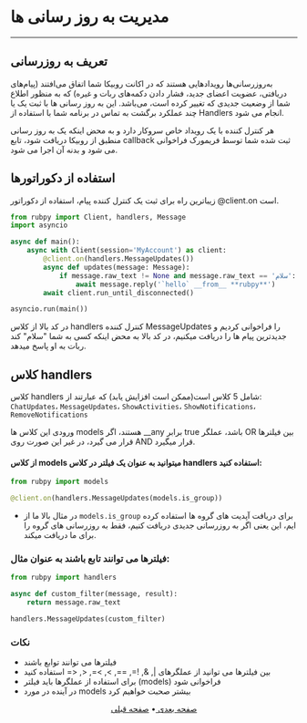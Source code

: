 # مدیریت به روز رسانی ها
___
## تعریف به روزرسانی
به‌روزرسانی‌ها رویدادهایی هستند که در اکانت روبیکا شما اتفاق می‌افتند (پیام‌های دریافتی، عضویت اعضای جدید، فشار دادن دکمه‌های ربات و غیره) که به منظور اطلاع شما از وضعیت جدیدی که تغییر کرده است، می‌باشد. این به روز رسانی ها با ثبت یک یا چند عملکرد برگشت به تماس در برنامه شما با استفاده از Handlers انجام می شود.

هر کنترل کننده با یک رویداد خاص سروکار دارد و به محض اینکه یک به روز رسانی منطبق از روبیکا دریافت شود، تابع callback ثبت شده شما توسط فریمورک فراخوانی می شود و بدنه آن اجرا می شود.

## استفاده از دکوراتورها
زیباترین راه برای ثبت یک کنترل کننده پیام، استفاده از دکوراتور  @client.on است.
```python
from rubpy import Client, handlers, Message
import asyncio

async def main():
    async with Client(session='MyAccount') as client:
        @client.on(handlers.MessageUpdates())
        async def updates(message: Message):
            if message.raw_text != None and message.raw_text == 'سلام':
                await message.reply('`hello` __from__ **rubpy**')
        await client.run_until_disconnected()

asyncio.run(main())
```
در کد بالا از کلاس handlers کنترل کننده MessageUpdates را فراخوانی کردیم و جدیدترین پیام ها را دریافت میکنیم، در کد بالا به محض اینکه کسی به شما "سلام" کند ربات به او پاسخ میدهد.
## کلاس handlers
کلاس handlers شامل 5 کلاس است(ممکن است افزایش یابد) که عبارتند از: `ChatUpdates`، `MessageUpdates`، `ShowActivities`، `ShowNotifications`، `RemoveNotifications`

ورودی این کلاس ها models هستند، اگر __any برابر true باشد، عملگر OR بین فیلترها قرار می گیرد، در غیر این صورت روی AND قرار میگیرد.
#### از کلاس models میتوانید به عنوان یک فیلتر در کلاس handlers استفاده کنید:
```python
from rubpy import models

@client.on(handlers.MessageUpdates(models.is_group))
```
* در مثال بالا ما از `models.is_group` برای دریافت آپدیت های گروه ها استفاده کرده ایم، این یعنی اگر به روزرسانی جدیدی دریافت کنیم، فقط به روزرسانی های گروه را برای ما دریافت میکند.
### فیلترها می توانند تابع باشند به عنوان مثال:
```python
from rubpy import handlers

async def custom_filter(message, result):
    return message.raw_text

handlers.MessageUpdates(custom_filter)
```
### نکات
- فیلترها می توانند توابع باشند
- بین فیلترها می توانید از عملگرهای |, &, !=, ==, >, >=, <, <= استفاده کنید
- برای استفاده از عملگرها باید فیلتر (models) فراخوانی شود
- در آینده در مورد models بیشتر صحبت خواهیم کرد

<p align="center">
    <a href="https://github.com/shayanheidari01/rubika/blob/master/docs/Error-Handling.md">
        صفحه بعدی
    </a>
  •
  <a href="https://github.com/shayanheidari01/rubika/blob/master/docs/Authorization.md">
        صفحه قبلی
    </a>
</p>
